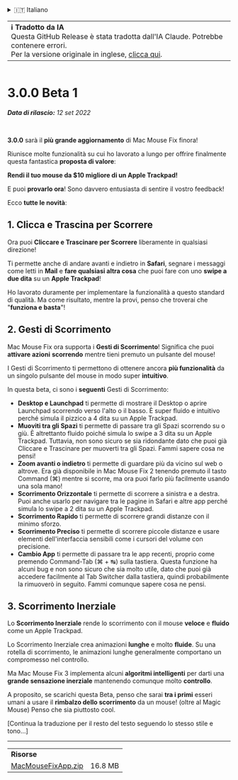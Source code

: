 <details>
<summary>🇮🇹 Italiano</summary>

[🇬🇧 English (GitHub Release)](https://github.com/noah-nuebling/mac-mouse-fix/releases/tag/3.0.0-Beta-1.1)\
[🇦🇩 Català](https://redirect.macmousefix.com/?target=mmf-release&tag=3.0.0-Beta-1.1&locale=ca)\
[🇩🇪 Deutsch](https://redirect.macmousefix.com/?target=mmf-release&tag=3.0.0-Beta-1.1&locale=de)\
[🇪🇸 Español](https://redirect.macmousefix.com/?target=mmf-release&tag=3.0.0-Beta-1.1&locale=es)\
[🇫🇷 Français](https://redirect.macmousefix.com/?target=mmf-release&tag=3.0.0-Beta-1.1&locale=fr)\
[🇮🇩 Indonesia](https://redirect.macmousefix.com/?target=mmf-release&tag=3.0.0-Beta-1.1&locale=id)\
**🇮🇹 Italiano**\
[🇭🇺 Magyar](https://redirect.macmousefix.com/?target=mmf-release&tag=3.0.0-Beta-1.1&locale=hu)\
[🇳🇱 Nederlands](https://redirect.macmousefix.com/?target=mmf-release&tag=3.0.0-Beta-1.1&locale=nl)\
[🇵🇱 Polski](https://redirect.macmousefix.com/?target=mmf-release&tag=3.0.0-Beta-1.1&locale=pl)\
[🇧🇷 Português (Brasil)](https://redirect.macmousefix.com/?target=mmf-release&tag=3.0.0-Beta-1.1&locale=pt-BR)\
[🇵🇹 Português (Portugal)](https://redirect.macmousefix.com/?target=mmf-release&tag=3.0.0-Beta-1.1&locale=pt-PT)\
[🇷🇴 Română](https://redirect.macmousefix.com/?target=mmf-release&tag=3.0.0-Beta-1.1&locale=ro)\
[🇸🇪 Svenska](https://redirect.macmousefix.com/?target=mmf-release&tag=3.0.0-Beta-1.1&locale=sv)\
[🇻🇳 Tiếng Việt](https://redirect.macmousefix.com/?target=mmf-release&tag=3.0.0-Beta-1.1&locale=vi)\
[🇹🇷 Türkçe](https://redirect.macmousefix.com/?target=mmf-release&tag=3.0.0-Beta-1.1&locale=tr)\
[🇨🇿 Čeština](https://redirect.macmousefix.com/?target=mmf-release&tag=3.0.0-Beta-1.1&locale=cs)\
[🇬🇷 Ελληνικά](https://redirect.macmousefix.com/?target=mmf-release&tag=3.0.0-Beta-1.1&locale=el)\
[🇷🇺 Русский](https://redirect.macmousefix.com/?target=mmf-release&tag=3.0.0-Beta-1.1&locale=ru)\
[🇺🇦 Українська](https://redirect.macmousefix.com/?target=mmf-release&tag=3.0.0-Beta-1.1&locale=uk)\
[🇮🇱 עברית](https://redirect.macmousefix.com/?target=mmf-release&tag=3.0.0-Beta-1.1&locale=he)\
[🇸🇦 العربية](https://redirect.macmousefix.com/?target=mmf-release&tag=3.0.0-Beta-1.1&locale=ar)\
[🇮🇳 हिन्दी](https://redirect.macmousefix.com/?target=mmf-release&tag=3.0.0-Beta-1.1&locale=hi)\
[🇹🇭 ไทย](https://redirect.macmousefix.com/?target=mmf-release&tag=3.0.0-Beta-1.1&locale=th)\
[🇨🇳 中文 (简体)](https://redirect.macmousefix.com/?target=mmf-release&tag=3.0.0-Beta-1.1&locale=zh-Hans)\
[🇨🇳 中文 (繁體)](https://redirect.macmousefix.com/?target=mmf-release&tag=3.0.0-Beta-1.1&locale=zh-Hant)\
[🇭🇰 中文（香港)](https://redirect.macmousefix.com/?target=mmf-release&tag=3.0.0-Beta-1.1&locale=zh-HK)\
[🇯🇵 日本語](https://redirect.macmousefix.com/?target=mmf-release&tag=3.0.0-Beta-1.1&locale=ja)\
[🇰🇷 한국어](https://redirect.macmousefix.com/?target=mmf-release&tag=3.0.0-Beta-1.1&locale=ko)\
[Help translate Mac Mouse Fix to different languages!](https://github.com/noah-nuebling/mac-mouse-fix/discussions/731)
</details>
<table align=><td>
<b>ℹ️ Tradotto da IA</b><br>
Questa GitHub Release è stata tradotta dall'IA Claude. Potrebbe contenere errori.<br>
Per la versione originale in inglese, <a href="https://github.com/noah-nuebling/mac-mouse-fix/releases/tag/3.0.0-Beta-1.1">clicca qui</a>.
</td></table>

<table></table>

# 3.0.0 Beta 1
***Data di rilascio:** 12 set 2022*

<br>

**3.0.0** sarà il **più grande aggiornamento** di Mac Mouse Fix finora!

Riunisce molte funzionalità su cui ho lavorato a lungo per offrire finalmente questa fantastica **proposta di valore**:

**Rendi il tuo mouse da $10 migliore di un Apple Trackpad!**

E puoi **provarlo ora**! Sono davvero entusiasta di sentire il vostro feedback!

Ecco **tutte le novità**:

## 1. Clicca e Trascina per Scorrere

Ora puoi **Cliccare e Trascinare per Scorrere** liberamente in qualsiasi direzione!

Ti permette anche di andare avanti e indietro in **Safari**, segnare i messaggi come letti in **Mail** e **fare qualsiasi altra cosa** che puoi fare con uno **swipe a due dita** su un **Apple Trackpad**!

Ho lavorato duramente per implementare la funzionalità a questo standard di qualità. Ma come risultato, mentre la provi, penso che troverai che "**funziona e basta**"!

## 2. Gesti di Scorrimento

Mac Mouse Fix ora supporta i **Gesti di Scorrimento**!
Significa che puoi **attivare azioni** **scorrendo** mentre tieni premuto un pulsante del mouse!

I Gesti di Scorrimento ti permettono di ottenere ancora **più funzionalità** da un singolo pulsante del mouse in modo super **intuitivo**.

In questa beta, ci sono i **seguenti** Gesti di Scorrimento:

  - **Desktop e Launchpad** ti permette di mostrare il Desktop o aprire Launchpad scorrendo verso l'alto o il basso. È super fluido e intuitivo perché simula il pizzico a 4 dita su un Apple Trackpad.
  - **Muoviti tra gli Spazi** ti permette di passare tra gli Spazi scorrendo su o giù. È altrettanto fluido poiché simula lo swipe a 3 dita su un Apple Trackpad. Tuttavia, non sono sicuro se sia ridondante dato che puoi già Cliccare e Trascinare per muoverti tra gli Spazi. Fammi sapere cosa ne pensi!
  - **Zoom avanti o indietro** ti permette di guardare più da vicino sul web o altrove. Era già disponibile in Mac Mouse Fix 2 tenendo premuto il tasto Command (⌘) mentre si scorre, ma ora puoi farlo più facilmente usando una sola mano!
  - **Scorrimento Orizzontale** ti permette di scorrere a sinistra e a destra. Puoi anche usarlo per navigare tra le pagine in Safari e altre app perché simula lo swipe a 2 dita su un Apple Trackpad.
  - **Scorrimento Rapido** ti permette di scorrere grandi distanze con il minimo sforzo.
  - **Scorrimento Preciso** ti permette di scorrere piccole distanze e usare elementi dell'interfaccia sensibili come i cursori del volume con precisione.
  - **Cambio App** ti permette di passare tra le app recenti, proprio come premendo Command-Tab (⌘ + ↹) sulla tastiera. Questa funzione ha alcuni bug e non sono sicuro che sia molto utile, dato che puoi già accedere facilmente al Tab Switcher dalla tastiera, quindi probabilmente la rimuoverò in seguito. Fammi comunque sapere cosa ne pensi.

## 3. Scorrimento Inerziale

Lo **Scorrimento Inerziale** rende lo scorrimento con il mouse **veloce** e **fluido** come un Apple Trackpad.

Lo Scorrimento Inerziale crea animazioni **lunghe** e molto **fluide**. Su una rotella di scorrimento, le animazioni lunghe generalmente comportano un compromesso nel controllo.

Ma Mac Mouse Fix 3 implementa alcuni **algoritmi intelligenti** per darti una **grande sensazione inerziale** mantenendo comunque molto **controllo**.

A proposito, se scarichi questa Beta, penso che sarai **tra i primi** esseri umani a usare il **rimbalzo dello scorrimento** da un mouse! (oltre al Magic Mouse) Penso che sia piuttosto cool.

[Continua la traduzione per il resto del testo seguendo lo stesso stile e tono...]

---

<table align="start">
<tr>
    <td colspan=2>
        <b>Risorse</b>
    </td>
</tr>
<tr>
    <td><a href="https://github.com/noah-nuebling/mac-mouse-fix/releases/download/3.0.0-Beta-1.1/MacMouseFixApp.zip">MacMouseFixApp.zip</a></td>
    <td>16.8 MB</td>
</tr>
</table>
